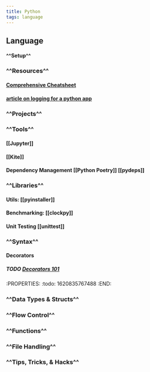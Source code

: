 ```yaml
---
title: Python
tags: language
---
```


## **Language**
#### ^^Setup^^
### ^^Resources^^
#### [Comprehensive Cheatsheet](https://github.com/gto76/python-cheatsheet)
#### [article on logging for a python app](https://towardsdatascience.com/the-reusable-python-logging-template-for-all-your-data-science-apps-551697c8540)
### ^^Projects^^
### ^^Tools^^
#### [[Jupyter]]
#### [[Kite]]
#### **Dependency Management** [[Python Poetry]] [[pydeps]]
####
### ^^Libraries^^
#### **Utils:** [[pyinstaller]]
#### **Benchmarking:** [[clockpy]]
#### **Unit Testing** [[unittest]]
### ^^Syntax^^
#### **Decorators**
##### TODO [Decorators 101](https://sureshdsk.dev/python-decorators-101)
:PROPERTIES:
:todo: 1620835767488
:END:
#####
### ^^Data Types & Structs^^
### ^^Flow Control^^
### ^^Functions^^
### ^^File Handling^^
### ^^Tips, Tricks, & Hacks^^
